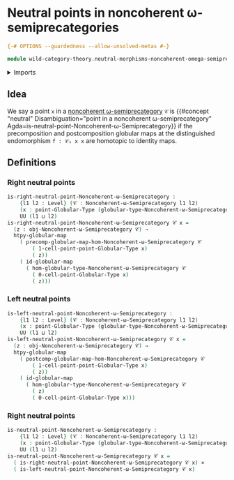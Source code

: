 # Neutral points in noncoherent ω-semiprecategories

```agda
{-# OPTIONS --guardedness --allow-unsolved-metas #-}

module wild-category-theory.neutral-morphisms-noncoherent-omega-semiprecategories where
```

<details><summary>Imports</summary>

```agda
open import foundation.cartesian-product-types
open import foundation.dependent-pair-types
open import foundation.identity-types
open import foundation.universe-levels

open import globular-types.binary-globular-maps
open import globular-types.composition-structure-globular-types
open import globular-types.globular-equivalences
open import globular-types.globular-maps
open import globular-types.globular-types
open import globular-types.homotopies-globular-maps
open import globular-types.points-globular-types

open import wild-category-theory.maps-noncoherent-omega-semiprecategories
open import wild-category-theory.noncoherent-omega-semiprecategories
open import wild-category-theory.postcomposition-morphisms-noncoherent-omega-semiprecategories
open import wild-category-theory.precomposition-morphisms-noncoherent-omega-semiprecategories
```

</details>

## Idea

We say a point `x` in a
[noncoherent ω-semiprecategory](wild-category-theory.noncoherent-omega-semiprecategories.md)
`𝒞` is
{{#concept "neutral" Disambiguation="point in a noncoherent ω-semiprecategory" Agda=is-neutral-point-Noncoherent-ω-Semiprecategory}}
if the precomposition and postcomposition globular maps at the distinguished
endomorphism `f : 𝒞₁ x x` are homotopic to identity maps.

## Definitions

### Right neutral points

```agda
is-right-neutral-point-Noncoherent-ω-Semiprecategory :
    {l1 l2 : Level} (𝒞 : Noncoherent-ω-Semiprecategory l1 l2)
    (x : point-Globular-Type (globular-type-Noncoherent-ω-Semiprecategory 𝒞)) →
    UU (l1 ⊔ l2)
is-right-neutral-point-Noncoherent-ω-Semiprecategory 𝒞 x =
  (z : obj-Noncoherent-ω-Semiprecategory 𝒞) →
  htpy-globular-map
    ( precomp-globular-map-hom-Noncoherent-ω-Semiprecategory 𝒞
        ( 1-cell-point-point-Globular-Type x)
        ( z))
    ( id-globular-map
      ( hom-globular-type-Noncoherent-ω-Semiprecategory 𝒞
        ( 0-cell-point-Globular-Type x)
        ( z)))
```

### Left neutral points

```agda
is-left-neutral-point-Noncoherent-ω-Semiprecategory :
    {l1 l2 : Level} (𝒞 : Noncoherent-ω-Semiprecategory l1 l2)
    (x : point-Globular-Type (globular-type-Noncoherent-ω-Semiprecategory 𝒞)) →
    UU (l1 ⊔ l2)
is-left-neutral-point-Noncoherent-ω-Semiprecategory 𝒞 x =
  (z : obj-Noncoherent-ω-Semiprecategory 𝒞) →
  htpy-globular-map
    ( postcomp-globular-map-hom-Noncoherent-ω-Semiprecategory 𝒞
        ( 1-cell-point-point-Globular-Type x)
        ( z))
    ( id-globular-map
      ( hom-globular-type-Noncoherent-ω-Semiprecategory 𝒞
        ( z)
        ( 0-cell-point-Globular-Type x)))
```

### Right neutral points

```agda
is-neutral-point-Noncoherent-ω-Semiprecategory :
    {l1 l2 : Level} (𝒞 : Noncoherent-ω-Semiprecategory l1 l2)
    (x : point-Globular-Type (globular-type-Noncoherent-ω-Semiprecategory 𝒞)) →
    UU (l1 ⊔ l2)
is-neutral-point-Noncoherent-ω-Semiprecategory 𝒞 x =
  ( is-right-neutral-point-Noncoherent-ω-Semiprecategory 𝒞 x) ×
  ( is-left-neutral-point-Noncoherent-ω-Semiprecategory 𝒞 x)
```
